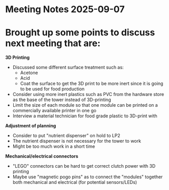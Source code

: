 # Meeting Notes 2025-09-07

# Brought up some points to discuss next meeting that are:

**3D Printing**
- Discussed some different surface treatment such as:
    - Acetone
    - Acid
    - Coat the surface
to get the 3D print to be more inert since it is going to be used for food production
- Consider using more inert plastics such as PVC from the hardware store as the base of the tower instead of 3D-printing
- Limit the size of each module so that one module can be printed on a commercially available printer in one go
- Interview a material technician for food grade plastic to 3D-print with

**Adjustment of planning**
- Consider to put "nutrient dispenser" on hold to LP2
- The nutrient dispenser is not necessary for the tower to work
- Might be too much work in a short time

**Mechanical/electrical connectors**
- "LEGO" connectors can be hard to get correct clutch power with 3D printing
- Maybe use "magnetic pogo pins" as to connect the "modules" together both mechanical and electrical (for potential sensors/LEDs)
